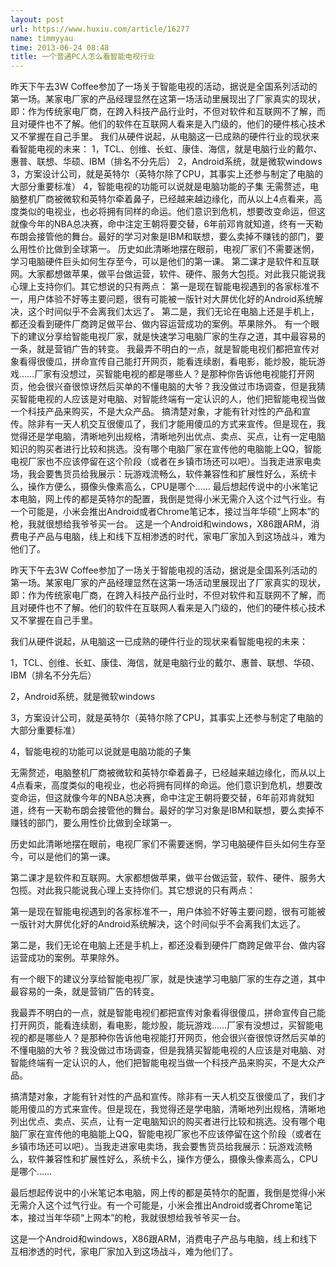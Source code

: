 ```yaml
---
layout: post
url: https://www.huxiu.com/article/16277
name: timmyyau
time: 2013-06-24 08:48
title: 一个普通PC人怎么看智能电视行业
---
```

昨天下午去3W Coffee参加了一场关于智能电视的活动，据说是全国系列活动的第一场。某家电厂家的产品经理显然在这第一场活动里展现出了厂家真实的现状，即：作为传统家电厂商，在跨入科技产品行业时，不但对软件和互联网不了解，而且对硬件也不了解。他们的软件在互联网人看来是入门级的，他们的硬件核心技术又不掌握在自己手里。 我们从硬件说起，从电脑这一已成熟的硬件行业的现状来看智能电视的未来： 1，TCL、创维、长虹、康佳、海信，就是电脑行业的戴尔、惠普、联想、华硕、IBM（排名不分先后） 2，Android系统，就是微软windows 3，方案设计公司，就是英特尔（英特尔除了CPU，其事实上还参与制定了电脑的大部分重要标准） 4，智能电视的功能可以说就是电脑功能的子集 无需赘述，电脑整机厂商被微软和英特尔牵着鼻子，已经越来越边缘化，而从以上4点看来，高度类似的电视业，也必将拥有同样的命运。他们意识到危机，想要改变命运，但这就像今年的NBA总决赛，命中注定王朝将要交替，6年前邓肯就知道，终有一天勒布朗会接管他的舞台。最好的学习对象是IBM和联想，要么卖掉不赚钱的部门，要么用性价比做到全球第一。 历史如此清晰地摆在眼前，电视厂家们不需要迷惘，学习电脑硬件巨头如何生存至今，可以是他们的第一课。 第二课才是软件和互联网。大家都想做苹果，做平台做运营，软件、硬件、服务大包揽。对此我只能说我心理上支持你们。其它想说的只有两点： 第一是现在智能电视遇到的各家标准不一，用户体验不好等主要问题，很有可能被一版针对大屏优化好的Android系统解决，这个时间似乎不会离我们太远了。 第二是，我们无论在电脑上还是手机上，都还没看到硬件厂商跨足做平台、做内容运营成功的案例。苹果除外。 有一个眼下的建议分享给智能电视厂家，就是快速学习电脑厂家的生存之道，其中最容易的一条，就是营销广告的转变。 我最弄不明白的一点，就是智能电视们都把宣传对象看得很傻瓜，拼命宣传自己能打开网页，能看连续剧，看电影，能炒股，能玩游戏……厂家有没想过，买智能电视的都是哪些人？是那种你告诉他电视能打开网页，他会很兴奋很惊讶然后买单的不懂电脑的大爷？我没做过市场调查，但是我猜买智能电视的人应该是对电脑、对智能终端有一定认识的人，他们把智能电视当做一个科技产品来购买，不是大众产品。 搞清楚对象，才能有针对性的产品和宣传。除非有一天人机交互很傻瓜了，我们才能用傻瓜的方式来宣传。但是现在，我觉得还是学电脑，清晰地列出规格，清晰地列出优点、卖点、买点，让有一定电脑知识的购买者进行比较和挑选。没有哪个电脑厂家在宣传他的电脑能上QQ，智能电视厂家也不应该停留在这个阶段（或者在乡镇市场还可以吧）。当我走进家电卖场，我会要售货员给我展示：玩游戏流畅么，软件兼容性和扩展性好么，系统卡么，操作方便么，摄像头像素高么，CPU是哪个…… 最后想起传说中的小米笔记本电脑，网上传的都是英特尔的配置，我倒是觉得小米无需介入这个过气行业。有一个可能是，小米会推出Android或者Chrome笔记本，接过当年华硕“上网本”的枪，我就很想给我爷爷买一台。 这是一个Android和windows，X86跟ARM，消费电子产品与电脑，线上和线下互相渗透的时代，家电厂家加入到这场战斗，难为他们了。

昨天下午去3W Coffee参加了一场关于智能电视的活动，据说是全国系列活动的第一场。某家电厂家的产品经理显然在这第一场活动里展现出了厂家真实的现状，即：作为传统家电厂商，在跨入科技产品行业时，不但对软件和互联网不了解，而且对硬件也不了解。他们的软件在互联网人看来是入门级的，他们的硬件核心技术又不掌握在自己手里。

我们从硬件说起，从电脑这一已成熟的硬件行业的现状来看智能电视的未来：

1，TCL、创维、长虹、康佳、海信，就是电脑行业的戴尔、惠普、联想、华硕、IBM（排名不分先后）

2，Android系统，就是微软windows

3，方案设计公司，就是英特尔（英特尔除了CPU，其事实上还参与制定了电脑的大部分重要标准）

4，智能电视的功能可以说就是电脑功能的子集

无需赘述，电脑整机厂商被微软和英特尔牵着鼻子，已经越来越边缘化，而从以上4点看来，高度类似的电视业，也必将拥有同样的命运。他们意识到危机，想要改变命运，但这就像今年的NBA总决赛，命中注定王朝将要交替，6年前邓肯就知道，终有一天勒布朗会接管他的舞台。最好的学习对象是IBM和联想，要么卖掉不赚钱的部门，要么用性价比做到全球第一。

历史如此清晰地摆在眼前，电视厂家们不需要迷惘，学习电脑硬件巨头如何生存至今，可以是他们的第一课。

第二课才是软件和互联网。大家都想做苹果，做平台做运营，软件、硬件、服务大包揽。对此我只能说我心理上支持你们。其它想说的只有两点：

第一是现在智能电视遇到的各家标准不一，用户体验不好等主要问题，很有可能被一版针对大屏优化好的Android系统解决，这个时间似乎不会离我们太远了。

第二是，我们无论在电脑上还是手机上，都还没看到硬件厂商跨足做平台、做内容运营成功的案例。苹果除外。

有一个眼下的建议分享给智能电视厂家，就是快速学习电脑厂家的生存之道，其中最容易的一条，就是营销广告的转变。

我最弄不明白的一点，就是智能电视们都把宣传对象看得很傻瓜，拼命宣传自己能打开网页，能看连续剧，看电影，能炒股，能玩游戏……厂家有没想过，买智能电视的都是哪些人？是那种你告诉他电视能打开网页，他会很兴奋很惊讶然后买单的不懂电脑的大爷？我没做过市场调查，但是我猜买智能电视的人应该是对电脑、对智能终端有一定认识的人，他们把智能电视当做一个科技产品来购买，不是大众产品。

搞清楚对象，才能有针对性的产品和宣传。除非有一天人机交互很傻瓜了，我们才能用傻瓜的方式来宣传。但是现在，我觉得还是学电脑，清晰地列出规格，清晰地列出优点、卖点、买点，让有一定电脑知识的购买者进行比较和挑选。没有哪个电脑厂家在宣传他的电脑能上QQ，智能电视厂家也不应该停留在这个阶段（或者在乡镇市场还可以吧）。当我走进家电卖场，我会要售货员给我展示：玩游戏流畅么，软件兼容性和扩展性好么，系统卡么，操作方便么，摄像头像素高么，CPU是哪个……

最后想起传说中的小米笔记本电脑，网上传的都是英特尔的配置，我倒是觉得小米无需介入这个过气行业。有一个可能是，小米会推出Android或者Chrome笔记本，接过当年华硕“上网本”的枪，我就很想给我爷爷买一台。

这是一个Android和windows，X86跟ARM，消费电子产品与电脑，线上和线下互相渗透的时代，家电厂家加入到这场战斗，难为他们了。

